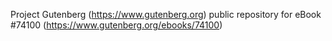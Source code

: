 Project Gutenberg (https://www.gutenberg.org) public repository for eBook #74100 (https://www.gutenberg.org/ebooks/74100)
